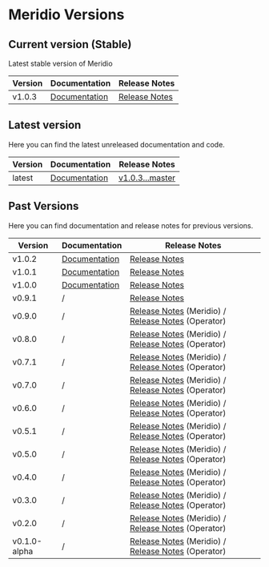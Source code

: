 # Meridio Versions

## Current version (Stable)

Latest stable version of Meridio

| Version | Documentation | Release Notes |
| --- | --- | --- |
| v1.0.3 | [Documentation](docs/v1.0.0) | [Release Notes](https://github.com/Nordix/Meridio/releases/tag/v1.0.3) |

## Latest version

Here you can find the latest unreleased documentation and code.

| Version | Documentation | Release Notes |
| --- | --- | --- |
| latest | [Documentation](docs) | [v1.0.3...master](https://github.com/Nordix/Meridio/compare/v1.0.3...master) |

## Past Versions

Here you can find documentation and release notes for previous versions.

| Version | Documentation | Release Notes |
| --- | --- | --- |
| v1.0.2 | [Documentation](docs/v1.0.0) | [Release Notes](https://github.com/Nordix/Meridio/releases/tag/v1.0.2) |
| v1.0.1 | [Documentation](docs/v1.0.0) | [Release Notes](https://github.com/Nordix/Meridio/releases/tag/v1.0.1) |
| v1.0.0 | [Documentation](docs/v1.0.0) | [Release Notes](https://github.com/Nordix/Meridio/releases/tag/v1.0.0) |
| v0.9.1 | / | [Release Notes](https://github.com/Nordix/Meridio/releases/tag/v0.9.1) |
| v0.9.0 | / | [Release Notes](https://github.com/Nordix/Meridio/releases/tag/v0.9.0) (Meridio) / [Release Notes](https://github.com/Nordix/Meridio-Operator/releases/tag/v0.9.0) (Operator) |
| v0.8.0 | / | [Release Notes](https://github.com/Nordix/Meridio/releases/tag/v0.8.0) (Meridio) / [Release Notes](https://github.com/Nordix/Meridio-Operator/releases/tag/v0.8.0) (Operator) |
| v0.7.1 | / | [Release Notes](https://github.com/Nordix/Meridio/releases/tag/v0.7.1) (Meridio) / [Release Notes](https://github.com/Nordix/Meridio-Operator/releases/tag/v0.7.1) (Operator) |
| v0.7.0 | / | [Release Notes](https://github.com/Nordix/Meridio/releases/tag/v0.7.0) (Meridio) / [Release Notes](https://github.com/Nordix/Meridio-Operator/releases/tag/v0.7.0) (Operator) |
| v0.6.0 | / | [Release Notes](https://github.com/Nordix/Meridio/releases/tag/v0.6.0) (Meridio) / [Release Notes](https://github.com/Nordix/Meridio-Operator/releases/tag/v0.6.0) (Operator) |
| v0.5.1 | / | [Release Notes](https://github.com/Nordix/Meridio/releases/tag/v0.5.1) (Meridio) / [Release Notes](https://github.com/Nordix/Meridio-Operator/releases/tag/v0.5.1) (Operator) |
| v0.5.0 | / | [Release Notes](https://github.com/Nordix/Meridio/releases/tag/v0.5.0) (Meridio) / [Release Notes](https://github.com/Nordix/Meridio-Operator/releases/tag/v0.5.0) (Operator) |
| v0.4.0 | / | [Release Notes](https://github.com/Nordix/Meridio/releases/tag/v0.4.0) (Meridio) / [Release Notes](https://github.com/Nordix/Meridio-Operator/releases/tag/v0.4.0) (Operator) |
| v0.3.0 | / | [Release Notes](https://github.com/Nordix/Meridio/releases/tag/v0.3.0) (Meridio) / [Release Notes](https://github.com/Nordix/Meridio-Operator/releases/tag/v0.3.0) (Operator) |
| v0.2.0 | / | [Release Notes](https://github.com/Nordix/Meridio/releases/tag/v0.2.0) (Meridio) / [Release Notes](https://github.com/Nordix/Meridio-Operator/releases/tag/v0.2.0) (Operator) |
| v0.1.0-alpha | / | [Release Notes](https://github.com/Nordix/Meridio/releases/tag/v0.1.0-alpha) (Meridio) / [Release Notes](https://github.com/Nordix/Meridio-Operator/releases/tag/v0.1.0-alpha) (Operator) |
